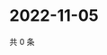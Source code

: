 # 2022-11-05

共 0 条

<!-- BEGIN WEIBO -->
<!-- 最后更新时间 Sat Nov 05 2022 16:07:33 GMT+0800 (China Standard Time) -->

<!-- END WEIBO -->
